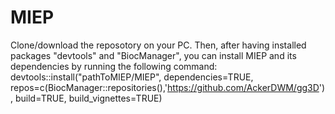 # MIEP
Clone/download the reposotory on your PC. Then, after having installed packages "devtools" and "BiocManager", you can install MIEP and its dependencies by running the following command:
devtools::install("pathToMIEP/MIEP", dependencies=TRUE, repos=c(BiocManager::repositories(),'https://github.com/AckerDWM/gg3D'), build=TRUE, build_vignettes=TRUE)
